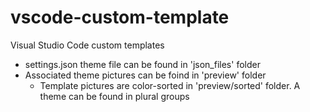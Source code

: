 # vscode-custom-template
Visual Studio Code custom templates

- settings.json theme file can be found in 'json_files' folder
- Associated theme pictures can be foind in 'preview' folder
    - Template pictures are color-sorted in 'preview/sorted' folder. A theme can be found in plural groups
